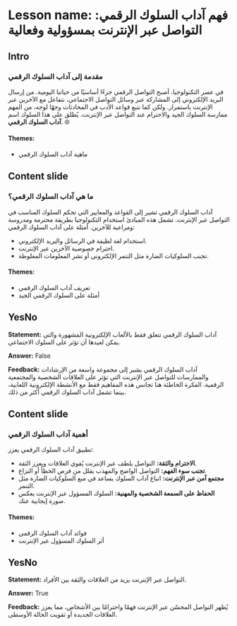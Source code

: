 # Lesson name: فهم آداب السلوك الرقمي: التواصل عبر الإنترنت بمسؤولية وفعالية

## Intro

### مقدمة إلى آداب السلوك الرقمي

في عصر التكنولوجيا، أصبح التواصل الرقمي جزءًا أساسيًا من حياتنا اليومية. من إرسال البريد الإلكتروني إلى المشاركة عبر وسائل التواصل الاجتماعي، نتفاعل مع الآخرين عبر الإنترنت باستمرار. ولكن كما نتبع قواعد الأدب في المحادثات وجهًا لوجه، من المهم ممارسة السلوك الجيد والاحترام عند التواصل عبر الإنترنت. يُطلق على هذا السلوك اسم **آداب السلوك الرقمي**. 🌐

#### **Themes:**
- ماهية آداب السلوك الرقمي

## Content slide

### ما هي آداب السلوك الرقمي؟

آداب السلوك الرقمي تشير إلى القواعد والمعايير التي تحكم السلوك المناسب في التواصل عبر الإنترنت. تشمل هذه المبادئ استخدام التكنولوجيا بطريقة محترمة ومدروسة ومراعية للآخرين. أمثلة على آداب السلوك الرقمي:
- استخدام لغة لطيفة في الرسائل والبريد الإلكتروني.
- احترام خصوصية الآخرين عبر الإنترنت.
- تجنب السلوكيات الضارة مثل التنمر الإلكتروني أو نشر المعلومات المغلوطة.

#### **Themes:**
- تعريف آداب السلوك الرقمي
- أمثلة على السلوك الرقمي الجيد

## YesNo

**Statement:** آداب السلوك الرقمي تتعلق فقط بالألعاب الإلكترونية المشهورة والتي يمكن لعيدها أن تؤثر على السلوك الاجتماعي.

**Answer:** False

**Feedback:**
آداب السلوك الرقمي يشير إلى مجموعة واسعة من الإرشادات والممارسات للتواصل عبر الإنترنت التي تؤثر على العلاقات الشخصية والمجتمعية الرقمية. الفكرة الخاطئة هنا تجانس هذه المفاهيم فقط مع الأنشطة الإلكترونية اللعابية، بينما تشمل آداب السلوك الرقمي أكثر من ذلك.


## Content slide

### أهمية آداب السلوك الرقمي

تطبيق آداب السلوك الرقمي يعزز:
- **الاحترام والثقة:** التواصل بلطف عبر الإنترنت يُقوي العلاقات ويعزز الثقة.
- **تجنب سوء الفهم:** التواصل الواضح والمهذب يقلل من فرص الخطأ أو النزاع.
- **مجتمع آمن عبر الإنترنت:** اتباع آداب السلوك يساعد في منع السلوكيات الضارة مثل التنمر.
- **الحفاظ على السمعة الشخصية والمهنية:** السلوك المسؤول عبر الإنترنت يعكس صورة إيجابية عنك.

#### **Themes:**
- فوائد آداب السلوك الرقمي
- أثر السلوك المسؤول عبر الإنترنت

## YesNo

**Statement:** التواصل عبر الإنترنت يزيد من العلاقات والثقة بين الأفراد.

**Answer:** True

**Feedback:**
يُظهر التواصل المحسّن عبر الإنترنت فهمًا واحترامًا بين الأشخاص، مما يعزز العلاقات الجديدة أو تقويت الحالة الأوسطى.

